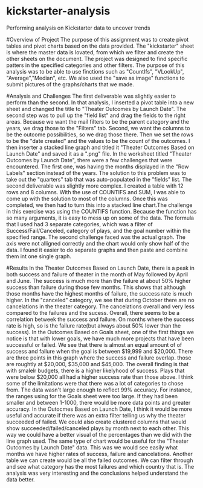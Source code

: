 # kickstarter-analysis
Performing analysis on Kickstarter data to uncover trends

#Overview of Project
  The purpose of this assignment was to create pivot tables and pivot charts based on the data provided. The "kickstarter" sheet is where the master data is lovated, from which we filter and create the other sheets on the document. The project was designed to find specific patters in the specified categories and other filters. The purpose of this analysis was to be able to use finctions such as "CountIfs", "VLookUp", "Average","Median", etc. We also used the "save as image" functions to submit pictures of the graphs/charts that we made.
  
#Analysis and Challenges
    The first deliverable was slightly easier to perform than the second. In that analysis, I inserted a pivot table into a new sheet and changed the title to "Theater Outcomes by Launch Date". The second step was to pull up the "field list" and drag the fields to the right areas. Because we want the mail filters to be the parent category and the years, we drag those to the "Filters" tab. Second, we want the columns to be the outcome possibilities, so we drag those there. Then we set the rows to be the "date created" and the values to be the count of the outcomes. I then inserter a stacked line graph and titled it "Theater Outcomes Based on Launch Date" and saved it as a ".png" file. In the worksheet titled "Theater Outcomes by Launch Date", there were a few challenges that were encountered. The first one, was having the months displayed in the "Row Labels" section instead of the years. The solution to this problem was to take out the "quarters" tab that was auto-populated in the "fields" list. 
    The second deliverable was slightly more complex. I created a table with 12 rows and 8 columns. With the use of COUNTIFS and SUM, I was able to come up with the solution to most of the columns. Once this was completed, we then had to turn this into a stacked line chart.The challenge in this exercise was using the COUNTIFS function. Because the function has so many arguments, it is easy to mess up on some of the data. The formula that I used had 3 separate categories, which was a filter of Success/Fail/Canceled, category of plays, and the goal number within the specified range. The second challenge faced was the actual graph. The axis were not alligned correctly and the chart would only show half of the data. I found it easier to do separate graphs and then paste and combine them int one single graph.
    
#Results 
    In the Theater Outcomes Based on Launch Date, there is a peak in both success and failure of theater in the month of May followed by April and June. The success is much more than the failure at about 50% higher success than failure during those few months. This shows that although those months have the highest months of failure, the success rate is much higher. In the "canceled" category, we see that during October there are no cancelations in the theater category. The cancelations overall and very less compared to the failures and the sucess. Overall, there seems to be a correlation betweek the success and failure. On months where the success rate is high, so is the failure rate(but always about 50% lower than the success).
    In the Outcomes Based on Goals sheet, one of the first things we notice is that with lower goals, we have much more projects that have been successful or failed. We see that there is almost an equal amount of of success and failure when the goal is between $19,999 and $20,000. There are three points in this graph where the success and failure overlap. those are roughtly at $20,000, $35,000 and $45,000. The overall finding is that with smalelr budgets, there is a higher likelyhood of success. Plays that were below $20,000 all had a higher success rate than those above. 
    I think some of the limitations were that there was a lot of categories to chose from. The data wasn't large enough to reflect 99% accuracy. For instance, the ranges using for the Goals sheet were too large. If they had been smaller and between 1-1000, there would be more data points and greater accuracy. In the Outocmes Based on Launch Date, I think it would be more useful and accurate if there was an extra filter telling us why the theater succeeded of failed.
    We could also create clustered columns that would show succeeded/failed/canceled plays by month next to each other. This way we could have a better visual of the percentages than we did with the line graph used. The same type of chart would be useful for the "Theater Outcomes by Launch Date" data. This was we would see easily what months we have higher rates of success, failure and cancelations. Another table we can create would be all the failed outcomes. We can filter through and see what category has the most failures and which country that is. The analysis was very interesting and the conclusions helped understand the data better. 
    
    
    
  
